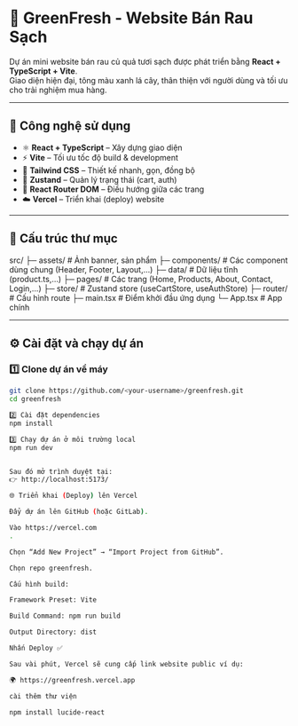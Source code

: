 # 🌿 GreenFresh - Website Bán Rau Sạch

Dự án mini website bán rau củ quả tươi sạch được phát triển bằng **React + TypeScript + Vite**.  
Giao diện hiện đại, tông màu xanh lá cây, thân thiện với người dùng và tối ưu cho trải nghiệm mua hàng.

---

## 🚀 Công nghệ sử dụng

- ⚛️ **React + TypeScript** – Xây dựng giao diện
- ⚡ **Vite** – Tối ưu tốc độ build & development
- 🎨 **Tailwind CSS** – Thiết kế nhanh, gọn, đồng bộ
- 🧠 **Zustand** – Quản lý trạng thái (cart, auth)
- 🛒 **React Router DOM** – Điều hướng giữa các trang
- ☁️ **Vercel** – Triển khai (deploy) website

---

## 📁 Cấu trúc thư mục

src/
├─ assets/ # Ảnh banner, sản phẩm
├─ components/ # Các component dùng chung (Header, Footer, Layout,…)
├─ data/ # Dữ liệu tĩnh (product.ts,…)
├─ pages/ # Các trang (Home, Products, About, Contact, Login,…)
├─ store/ # Zustand store (useCartStore, useAuthStore)
├─ router/ # Cấu hình route
├─ main.tsx # Điểm khởi đầu ứng dụng
└─ App.tsx # App chính


---

## ⚙️ Cài đặt và chạy dự án

### 1️⃣ Clone dự án về máy

```bash
git clone https://github.com/<your-username>/greenfresh.git
cd greenfresh

2️⃣ Cài đặt dependencies
npm install

3️⃣ Chạy dự án ở môi trường local
npm run dev


Sau đó mở trình duyệt tại:
👉 http://localhost:5173/

🌐 Triển khai (Deploy) lên Vercel

Đẩy dự án lên GitHub (hoặc GitLab).

Vào https://vercel.com
.

Chọn “Add New Project” → “Import Project from GitHub”.

Chọn repo greenfresh.

Cấu hình build:

Framework Preset: Vite

Build Command: npm run build

Output Directory: dist

Nhấn Deploy ✅

Sau vài phút, Vercel sẽ cung cấp link website public ví dụ:

🌍 https://greenfresh.vercel.app

cài thêm thư viện

npm install lucide-react